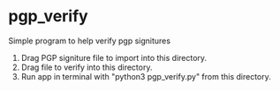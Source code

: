# pgp_verify
Simple program to help verify pgp signitures

1.  Drag PGP signiture file to import into this directory.
2.  Drag file to verify into this directory.
3.  Run app in terminal with "python3 pgp_verify.py" from this directory.
